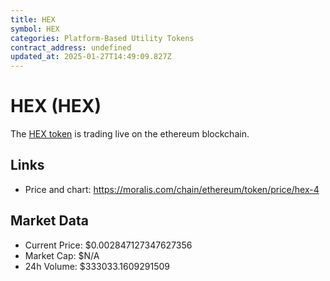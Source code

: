 ```yaml
---
title: HEX
symbol: HEX
categories: Platform-Based Utility Tokens
contract_address: undefined
updated_at: 2025-01-27T14:49:09.827Z
---
```


# HEX (HEX)
The [HEX token](https://moralis.com/chain/ethereum/token/price/hex-4) is trading live on the ethereum blockchain.

## Links
- Price and chart: https://moralis.com/chain/ethereum/token/price/hex-4

## Market Data
- Current Price: $0.002847127347627356
- Market Cap: $N/A
- 24h Volume: $333033.1609291509
